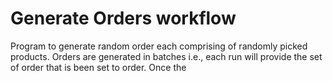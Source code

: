 # Generate Orders workflow
Program to generate random order each comprising of randomly picked products. Orders are generated in batches i.e., each run will provide the set of order 
that is been set to order. Once the
